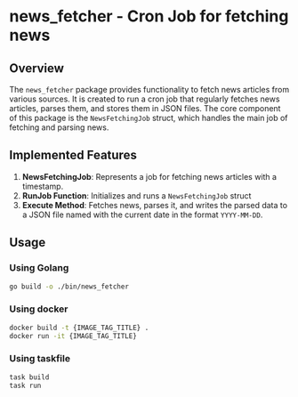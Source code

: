 # news_fetcher - Cron Job for fetching news

## Overview

The `news_fetcher` package provides functionality to fetch news articles from various sources. 
It is created to run a cron job that regularly fetches news articles, parses them, and stores them in JSON files.
The core component of this package is the `NewsFetchingJob` struct, 
which handles the main job of fetching and parsing news.

## Implemented Features

1. **NewsFetchingJob**: Represents a job for fetching news articles with a timestamp.
2. **RunJob Function**: Initializes and runs a `NewsFetchingJob` struct
3. **Execute Method**: Fetches news, parses it, and writes the parsed data to a JSON file named with the
current date in the format `YYYY-MM-DD`.

## Usage

### Using Golang

   ```sh
   go build -o ./bin/news_fetcher
   ```

### Using docker

```sh
docker build -t {IMAGE_TAG_TITLE} .
docker run -it {IMAGE_TAG_TITLE}
```

### Using taskfile

```sh
task build
task run
```